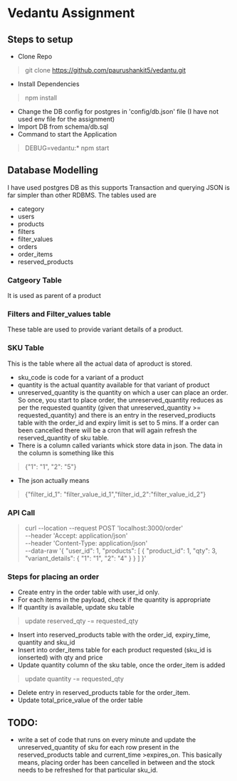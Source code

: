 # Vedantu Assignment

## Steps to setup
- Clone Repo
> git clone https://github.com/paurushankit5/vedantu.git
- Install Dependencies
> npm install
- Change the DB config for postgres in 'config/db.json' file (I have not used env file for the assignment)
- Import DB from schema/db.sql
- Command to start the Application
> DEBUG=vedantu:* npm start   


## Database Modelling
I have used postgres DB as this supports Transaction and querying JSON is far simpler than other RDBMS. The tables used are
- category
- users
- products
- filters
- filter_values
- orders
- order_items
- reserved_products

### Catgeory Table
It is used as parent of a product

### Filters and Filter_values table
These table are used to provide variant details of a product.


### SKU Table
This is the table where all the actual data of aproduct is stored. 
- sku_code is code for a variant of a product
- quantity is the actual quantity available for that variant of product
- unreserved_quantity is the quantity on which a user can place an order. So once, you start to place order, the unreserved_quantity reduces as per the requested quantity (given that unreserved_quantity >= requested_quantity) and there is an entry in the reserved_prodiucts table with the order_id and expiry limit is set to 5 mins. If a order can been cancelled there will be a cron that will again refresh the reserved_quantity of sku table.
- There is a column called variants whick store data in json. The data in the column is something like this
> {"1": "1", "2": "5"}
- The json actually means
> {"filter_id_1": "filter_value_id_1","filter_id_2":"filter_value_id_2"}


### API Call
> curl --location --request POST 'localhost:3000/order' \
--header 'Accept: application/json' \
--header 'Content-Type: application/json' \
--data-raw '{
    "user_id": 1,
    "products": [
        {
            "product_id": 1,
            "qty": 3,
            "variant_details": {
                "1": "1",
                "2": "4"
            }
        }
    ]
}'


### Steps for placing an order
- Create entry in the order table with user_id only.
- For each items in the payload, check if the quantity is appropriate
- If quantity is available, update sku table
> update reserved_qty -=  requested_qty
- Insert into reserved_products table with the order_id, expiry_time, quantity and sku_id
- Insert into order_items table for each product requested (sku_id is ionserted) with qty and price
- Update quantity column of the sku table, once the order_item is added
> update quantity -= requested_qty
- Delete entry in reserved_products table for the order_item.
- Update total_price_value of the order table 


## TODO:
- write a set of code that runs on every minute and update the unreserved_quantity of sku for each row present in the reserved_products table and current_time >expires_on. This basically means, placing order has been cancelled in between and the stock needs to be refreshed for that particular sku_id.




